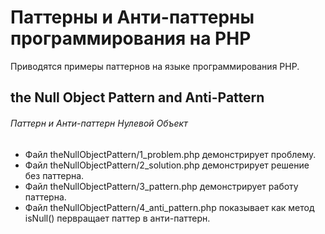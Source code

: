 # Паттерны и Анти-паттерны программирования на PHP
Приводятся примеры паттернов на языке программирования PHP.
## the Null Object Pattern and Anti-Pattern 
###### Паттерн и Анти-паттерн Нулевой Объект 
- Файл theNullObjectPattern/1_problem.php демонстрирует проблему.
- Файл theNullObjectPattern/2_solution.php демонстрирует решение без паттерна.
- Файл theNullObjectPattern/3_pattern.php демонстрирует работу паттерна.
- Файл theNullObjectPattern/4_anti_pattern.php показывает как метод isNull() первращает паттер в анти-паттерн.